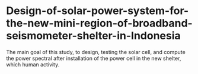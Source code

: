 # Design-of-solar-power-system-for-the-new-mini-region-of-broadband-seismometer-shelter-in-Indonesia
The main goal of this study, to design, testing the solar cell, and compute the power spectral after installation of the power cell in the new shelter, which human activity. 
